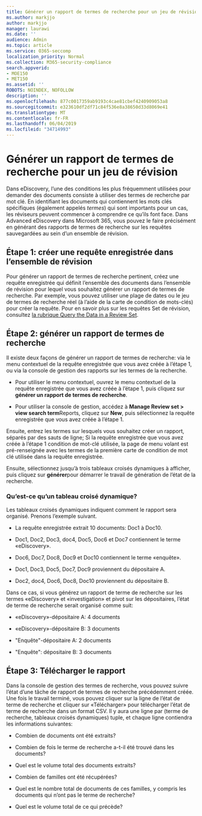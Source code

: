 ```yaml
---
title: Générer un rapport de termes de recherche pour un jeu de révision
ms.author: markjjo
author: markjjo
manager: laurawi
ms.date: ''
audience: Admin
ms.topic: article
ms.service: O365-seccomp
localization_priority: Normal
ms.collection: M365-security-compliance
search.appverid:
- MOE150
- MET150
ms.assetid: ''
ROBOTS: NOINDEX, NOFOLLOW
description: ''
ms.openlocfilehash: 877c0017359ab9193c4cae81cbef4240909053a8
ms.sourcegitcommit: e323610df2df71c84f536e8a38650d33d8069e41
ms.translationtype: MT
ms.contentlocale: fr-FR
ms.lasthandoff: 06/04/2019
ms.locfileid: "34714993"
---
```

# <a name="generate-search-term-report-for-a-review-set"></a>Générer un rapport de termes de recherche pour un jeu de révision

Dans eDiscovery, l’une des conditions les plus fréquemment utilisées pour demander des documents consiste à utiliser des termes de recherche par mot clé. En identifiant les documents qui contiennent les mots clés spécifiques (également appelés *termes*) qui sont importants pour un cas, les réviseurs peuvent commencer à comprendre ce qu’ils font face. Dans Advanced eDiscovery dans Microsoft 365, vous pouvez le faire précisément en générant des rapports de termes de recherche sur les requêtes sauvegardées au sein d’un ensemble de révision.

## <a name="step-1-create-a-saved-query-in-the-review-set"></a>Étape 1: créer une requête enregistrée dans l’ensemble de révision

Pour générer un rapport de termes de recherche pertinent, créez une requête enregistrée qui définit l’ensemble des documents dans l’ensemble de révision pour lequel vous souhaitez générer un rapport de termes de recherche. Par exemple, vous pouvez utiliser une plage de dates ou le jeu de termes de recherche réel (à l’aide de la carte de condition de mots-clés) pour créer la requête. Pour en savoir plus sur les requêtes Set de révision, consultez [la rubrique Query the Data in a Review Set](review-set-search.md).

## <a name="step-2-generate-a-search-term-report"></a>Étape 2: générer un rapport de termes de recherche

Il existe deux façons de générer un rapport de termes de recherche: via le menu contextuel de la requête enregistrée que vous avez créée à l’étape 1, ou via la console de gestion des rapports sur les termes de la recherche.

- Pour utiliser le menu contextuel, ouvrez le menu contextuel de la requête enregistrée que vous avez créée à l’étape 1, puis cliquez sur **générer un rapport de termes de recherche**.

- Pour utiliser la console de gestion, accédez à **Manage Review set > view search term**Reports, cliquez sur **New**, puis sélectionnez la requête enregistrée que vous avez créée à l’étape 1.

Ensuite, entrez les termes sur lesquels vous souhaitez créer un rapport, séparés par des sauts de ligne; Si la requête enregistrée que vous avez créée à l’étape 1 condition de mot-clé utilisée, la page de menu volant est pré-renseignée avec les termes de la première carte de condition de mot clé utilisée dans la requête enregistrée.

Ensuite, sélectionnez jusqu’à trois tableaux croisés dynamiques à afficher, puis cliquez sur **générer**pour démarrer le travail de génération de l’état de la recherche.

### <a name="what-is-a-pivot"></a>Qu’est-ce qu’un tableau croisé dynamique?

Les tableaux croisés dynamiques indiquent comment le rapport sera organisé. Prenons l’exemple suivant.

- La requête enregistrée extrait 10 documents: Doc1 à Doc10.

- Doc1, Doc2, Doc3, doc4, Doc5, Doc6 et Doc7 contiennent le terme «eDiscovery».

- Doc6, Doc7, Doc8, Doc9 et Doc10 contiennent le terme «enquête».

- Doc1, Doc3, Doc5, Doc7, Doc9 proviennent du dépositaire A.

- Doc2, doc4, Doc6, Doc8, Doc10 proviennent du dépositaire B.

Dans ce cas, si vous générez un rapport de terme de recherche sur les termes «eDiscovery» et «investigation» et pivot sur les dépositaires, l’état de terme de recherche serait organisé comme suit:

- «eDiscovery»-dépositaire A: 4 documents

- «eDiscovery»-dépositaire B: 3 documents

- "Enquête"-dépositaire A: 2 documents

- "Enquête": dépositaire B: 3 documents

## <a name="step-3-download-report"></a>Étape 3: Télécharger le rapport

Dans la console de gestion des termes de recherche, vous pouvez suivre l’état d’une tâche de rapport de termes de recherche précédemment créée. Une fois le travail terminé, vous pouvez cliquer sur la ligne de l’état de terme de recherche et cliquer sur «Télécharger» pour télécharger l’état de terme de recherche dans un format CSV. Il y aura une ligne par (terme de recherche, tableaux croisés dynamiques) tuple, et chaque ligne contiendra les informations suivantes:

- Combien de documents ont été extraits?

- Combien de fois le terme de recherche a-t-il été trouvé dans les documents?

- Quel est le volume total des documents extraits?

- Combien de familles ont été récupérées?

- Quel est le nombre total de documents de ces familles, y compris les documents qui n’ont pas le terme de recherche?

- Quel est le volume total de ce qui précède?